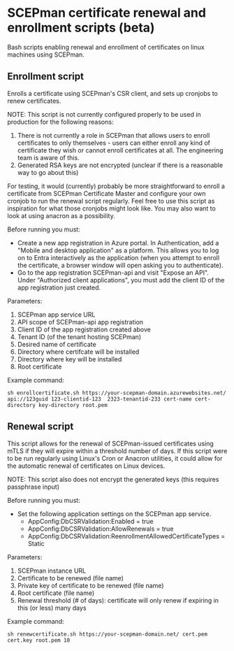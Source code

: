 # SCEPman certificate renewal and enrollment scripts (beta)

Bash scripts enabling renewal and enrollment of certificates on linux machines using SCEPman.

## Enrollment script

Enrolls a certificate using SCEPman's CSR client, and sets up cronjobs to renew certificates.

NOTE: This script is not currently configured properly to be used in production for the following reasons:
1. There is not currently a role in SCEPman that allows users to enroll certificates to only themselves - users can either enroll any kind of certificate they wish or cannot enroll certificates at all. The engineering team is aware of this.
2. Generated RSA keys are not encrypted (unclear if there is a reasonable way to go about this)

For testing, it would (currently) probably be more straightforward to enroll a certificate from SCEPman Certificate Master and configure your own cronjob to run the renewal script regularly. Feel free to use this script as inspiration for what those cronjobs might look like. You may also want to look at using anacron as a possibility.

Before running you must:
- Create a new app registration in Azure portal. In Authentication, add a "Mobile and desktop application" as a platform. This allows you to log on to Entra interactively as the application (when you attempt to enroll the certificate, a browser window will open asking you to authenticate).
- Go to the app registration SCEPman-api and visit "Expose an API". Under "Authorized client applications", you must add the client ID of the app registration just created.

Parameters:
1. SCEPman app service URL
2. API scope of SCEPman-api app registration
3. Client ID of the app registration created above
4. Tenant ID (of the tenant hosting SCEPman)
5. Desired name of certificate
6. Directory where certifcate will be installed
7. Directory where key will be installed
8. Root certificate

Example command:
```
sh enrollcertificate.sh https://your-scepman-domain.azurewebsites.net/ api://123guid 123-clientid-123  2323-tenantid-233 cert-name cert-directory key-directory root.pem
```

## Renewal script

This script allows for the renewal of SCEPman-issued certificates using mTLS if they will expire within a threshold number of days. If this script were to be run regularly using Linux's Cron or Anacron utilities, it could allow for the automatic renewal of certificates on Linux devices.

NOTE: This script also does not encrypt the generated keys (this requires passphrase input)

Before running you must:
- Set the following application settings on the SCEPman app service.
    - AppConfig:DbCSRValidation:Enabled = true
    - AppConfig:DbCSRValidation:AllowRenewals = true
    - AppConfig:DbCSRValidation:ReenrollmentAllowedCertificateTypes = Static
    
Parameters:
1. SCEPman instance URL
2. Certificate to be renewed (file name)
3. Private key of certificate to be renewed (file name)
4. Root certificate (file name)
5. Renewal threshold (# of days): certificate will only renew if expiring in this (or less) many days

Example command:
```
sh renewcertificate.sh https://your-scepman-domain.net/ cert.pem cert.key root.pem 10
```

